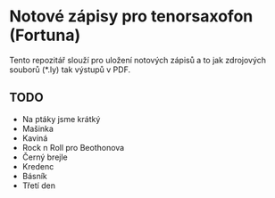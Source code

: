 # Notové zápisy pro tenorsaxofon (Fortuna)

Tento repozitář slouží pro uložení notových zápisů a to jak zdrojových souborů (*.ly) tak výstupů v PDF.

## TODO
- Na ptáky jsme krátký
- Mašinka
- Kaviná
- Rock n Roll pro Beothonova
- Černý brejle
- Kredenc
- Básník
- Třetí den
